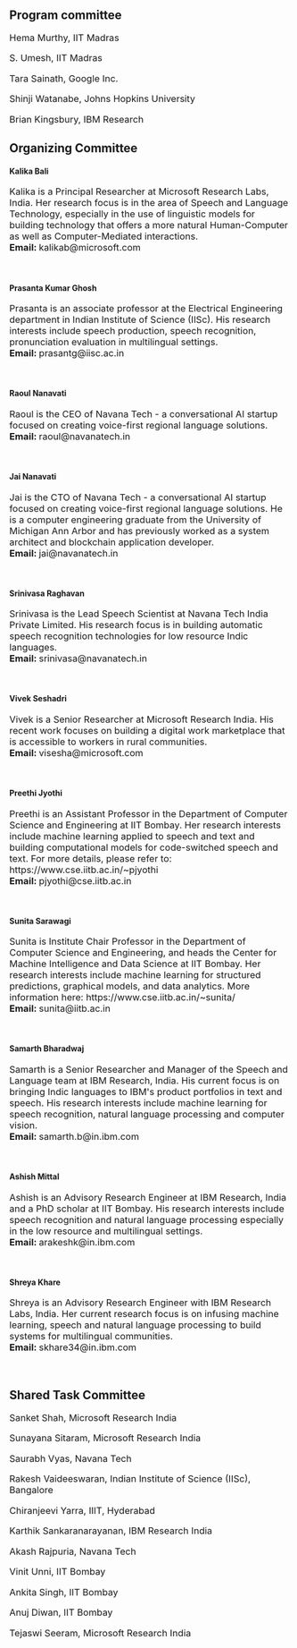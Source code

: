<br>  
<h2> Program committee </h2>
<!-- <table id="tablePreview" class="table">
  <tbody>
    <tr>
      <td style="text-align:center"><img src="./assets/img/persons/hema_murthy.jpg" alt="" border=3 height=100 width=100></td>
      <td style="text-align:center"><img src="./assets/img/persons/s_umesh.jpg" alt="" border=3 height=100 width=100></td>
      <td style="text-align:center"><img src="./assets/img/persons/tara_sainath.jpg" alt="" border=3 height=100 width=100></td>
      <td style="text-align:center"><img src="./assets/img/persons/shinji_watanabe.jpg" alt="" border=3 height=100 width=100></td>
    </tr>
    <tr>
      <td style="text-align:center" href='https://www.cse.iitm.ac.in/~hema/'>Hema Murthy</td>
      <td style="text-align:center" href='http://www.ee.iitm.ac.in/~umeshs/'>S. Umesh</td>
      <td style="text-align:center" href='https://research.google/people/TaraSainath/'>Tara Sainath</td>
      <td style="text-align:center" href='https://www.clsp.jhu.edu/faculty/shinji-watanabe/'>Shinji Watanabe</td>
    </tr>
    <tr>
      <td style="text-align:center">IIT Madras</td>
      <td style="text-align:center">IIT Madras</td>
      <td style="text-align:center">Google Inc.</td>
      <td style="text-align:center">Johns Hopkins University</td>
    </tr>
  </tbody>
</table> -->
<p style="font-size:16.5px;">Hema Murthy, IIT Madras </p>
<p style="font-size:16.5px;">S. Umesh, IIT Madras  </p>
<p style="font-size:16.5px;">Tara Sainath, Google Inc.</p>
<p style="font-size:16.5px;">Shinji Watanabe, Johns Hopkins University</p>
<p style="font-size:16.5px;">Brian Kingsbury, IBM Research</p>




<h2> Organizing Committee </h2> 
<h4> <b> Kalika Bali </b> </h4> <p style="font-size:16.5px;"> Kalika is a Principal Researcher at Microsoft Research Labs, India. Her research focus is in the area of Speech and Language Technology, especially in the use of linguistic models for building technology that offers a more natural Human-Computer as well as Computer-Mediated interactions. 
<br> <b> Email: </b> kalikab@microsoft.com </p>
<br>

<h4> <b> Prasanta Kumar Ghosh </b> </h4>  <p style="font-size:16.5px;"> Prasanta is an associate professor at the Electrical Engineering department in Indian Institute of Science (IISc). His research interests include speech production, speech recognition, pronunciation evaluation in multilingual settings. 
<br> <b> Email: </b> prasantg@iisc.ac.in </p>
<br>

<h4> <b> Raoul Nanavati  </b> </h4> <p style="font-size:16.5px;"> Raoul is the CEO of Navana Tech - a conversational AI startup focused on creating voice-first regional language solutions. 
<br> <b> Email: </b> raoul@navanatech.in </p>
<br>
<h4> <b> Jai Nanavati </b> </h4> <p style="font-size:16.5px;"> Jai is the CTO of Navana Tech  - a conversational AI startup focused on creating voice-first regional language solutions. He is a computer engineering graduate from the University of Michigan Ann Arbor and has previously worked as a system architect and blockchain application developer. 
<br> <b> Email: </b> jai@navanatech.in </p>
<br>
<h4> <b>  Srinivasa Raghavan </b> </h4> <p style="font-size:16.5px;"> Srinivasa is the Lead Speech Scientist at Navana Tech India Private Limited. His research focus is in building automatic speech recognition technologies for low resource Indic languages. 
<br> <b>  Email: </b> srinivasa@navanatech.in </p>
<br>
<h4> <b> Vivek Seshadri </b> </h4> <p style="font-size:16.5px;"> Vivek is a Senior Researcher at Microsoft Research India. His recent work focuses on building a digital work marketplace that is accessible to workers in rural communities. 
<br> <b> Email: </b>  visesha@microsoft.com </p>
<br>
<h4> <b> Preethi Jyothi </b> </h4> <p style="font-size:16.5px;">  Preethi is an Assistant Professor in the Department of Computer Science and Engineering at IIT Bombay. Her research interests include machine learning applied to speech and text and building computational models for code-switched speech and text. For more details, please refer to: https://www.cse.iitb.ac.in/~pjyothi 
<br> <b>  Email: </b> pjyothi@cse.iitb.ac.in </p>
<br>
<h4> <b> Sunita Sarawagi </b> </h4> <p style="font-size:16.5px;">  Sunita is Institute Chair Professor in the Department of Computer Science and Engineering, and heads the Center for Machine Intelligence and Data Science  at IIT Bombay. Her research interests include machine learning for structured 
predictions, graphical models, and data analytics. More information here: https://www.cse.iitb.ac.in/~sunita/
<br> <b>  Email: </b> sunita@iitb.ac.in  </p>
<br>
<h4> <b> Samarth Bharadwaj </b> </h4> <p style="font-size:16.5px;"> Samarth is a Senior Researcher and Manager of the Speech and Language team at IBM Research, India.  His current focus is on bringing Indic languages to IBM's product portfolios in text and speech. His research interests include machine learning for speech recognition, natural language processing and computer vision.  
<br> <b>  Email: </b> samarth.b@in.ibm.com </p>
<br>
<h4> <b> Ashish Mittal </b> </h4> <p style="font-size:16.5px;"> Ashish is an Advisory Research Engineer at IBM Research, India and a PhD scholar at IIT Bombay. His research interests include speech recognition and natural language processing especially in the low resource and multilingual settings. 
<br> <b> Email: </b> arakeshk@in.ibm.com </p>
<br>
<h4> <b> Shreya Khare  </b> </h4> <p style="font-size:16.5px;">  Shreya is an Advisory Research Engineer with IBM Research Labs, India. Her current research focus is on infusing machine learning, speech and natural language processing to build systems for multilingual communities.  
<br> <b> Email: </b> skhare34@in.ibm.com </p>
<br>


  

<h2>Shared Task Committee</h2>
<p style="font-size:16.5px;">Sanket Shah, Microsoft Research India</p>
<p style="font-size:16.5px;">Sunayana Sitaram, Microsoft Research India</p>
<p style="font-size:16.5px;">Saurabh Vyas, Navana Tech</p>
<p style="font-size:16.5px;">Rakesh Vaideeswaran, Indian Institute of Science (IISc), Bangalore</p>
<p style="font-size:16.5px;">Chiranjeevi Yarra, IIIT, Hyderabad</p>
<p style="font-size:16.5px;">Karthik Sankaranarayanan, IBM Research India</p> 
<p style="font-size:16.5px;">Akash Rajpuria, Navana Tech</p> 
<p style="font-size:16.5px;">Vinit Unni, IIT Bombay</p> 
<p style="font-size:16.5px;">Ankita Singh, IIT Bombay</p> 
<p style="font-size:16.5px;">Anuj Diwan, IIT Bombay</p> 
<p style="font-size:16.5px;">Tejaswi Seeram, Microsoft Research India</p> 




